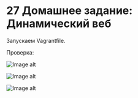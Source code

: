 # 27 Домашнее задание: Динамический веб

Запускаем Vagrantfile.



Проверка:


![Image alt]()


![Image alt]()



![Image alt]()

